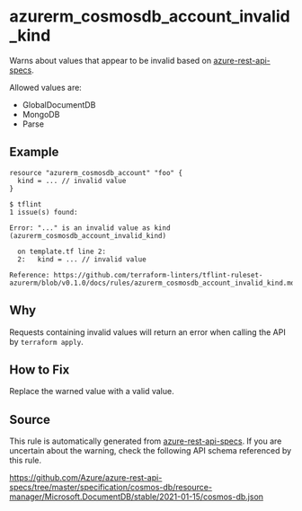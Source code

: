 <!--- This file generated by `tools/apispec-rule-gen/main.go`. DO NOT EDIT --->

# azurerm_cosmosdb_account_invalid_kind

Warns about values that appear to be invalid based on [azure-rest-api-specs](https://github.com/Azure/azure-rest-api-specs).

Allowed values are:
- GlobalDocumentDB
- MongoDB
- Parse

## Example

```hcl
resource "azurerm_cosmosdb_account" "foo" {
  kind = ... // invalid value
}
```

```
$ tflint
1 issue(s) found:

Error: "..." is an invalid value as kind (azurerm_cosmosdb_account_invalid_kind)

  on template.tf line 2:
  2:   kind = ... // invalid value

Reference: https://github.com/terraform-linters/tflint-ruleset-azurerm/blob/v0.1.0/docs/rules/azurerm_cosmosdb_account_invalid_kind.md

```

## Why

Requests containing invalid values will return an error when calling the API by `terraform apply`.

## How to Fix

Replace the warned value with a valid value.

## Source

This rule is automatically generated from [azure-rest-api-specs](https://github.com/Azure/azure-rest-api-specs). If you are uncertain about the warning, check the following API schema referenced by this rule.

https://github.com/Azure/azure-rest-api-specs/tree/master/specification/cosmos-db/resource-manager/Microsoft.DocumentDB/stable/2021-01-15/cosmos-db.json
